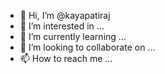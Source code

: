 - 👋 Hi, I’m @kayapatiraj
- 👀 I’m interested in ...
- 🌱 I’m currently learning ...
- 💞️ I’m looking to collaborate on ...
- 📫 How to reach me ...

<!---
kayapatiraj/kayapatiraj is a ✨ special ✨ repository because its `README.md` (this file) appears on your GitHub profile.
You can click the Preview link to take a look at your changes.
--->
